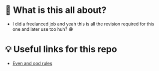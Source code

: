 # 🤔 What is this all about?
- I did a freelanced job and yeah this is all the revision required for this one and later use too huh? 😁
# 💡 Useful links for this repo
- [Even and ood rules](https://www.w3.org/Style/Examples/007/evenodd.en.html)